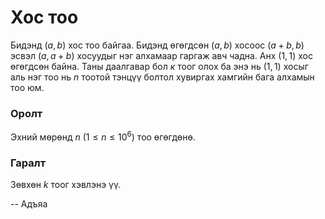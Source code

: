 Хос тоо
=======
Бидэнд $(a, b)$ хос тоо байгаа. Бидэнд өгөгдсөн $(a, b)$ хосоос ($a+b, b$) эсвэл ($a, a+b$) хосуудыг нэг алхамаар гаргаж авч чадна. Анх $(1,1)$ хос өгөгдсөн байна. Таны даалгавар бол $к$ тоог олох ба энэ нь $(1,1)$ хосыг аль нэг тоо нь $n$ тоотой тэнцүү болтол хувиргах хамгийн бага алхамын тоо юм.     
 

### Оролт
Эхний мөрөнд $n$ ($1 ≤ n ≤ 10^6$) тоо өгөгдөнө.


### Гаралт
Зөвхөн $k$ тоог хэвлэнэ үү.

-- Адъяа
 
